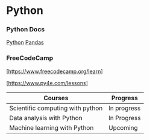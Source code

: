 # Python

### Python Docs
[Python](https://docs.python.org/3/)
[Pandas](https://pandas.pydata.org/docs/)

### FreeCodeCamp
[https://www.freecodecamp.org/learn]

[https://www.py4e.com/lessons]

| Courses | Progress |
| --- | --- |
| Scientific computing with python | In progress |
| Data analysis with Python | In Progress |
| Machine learning with Python | Upcoming |

